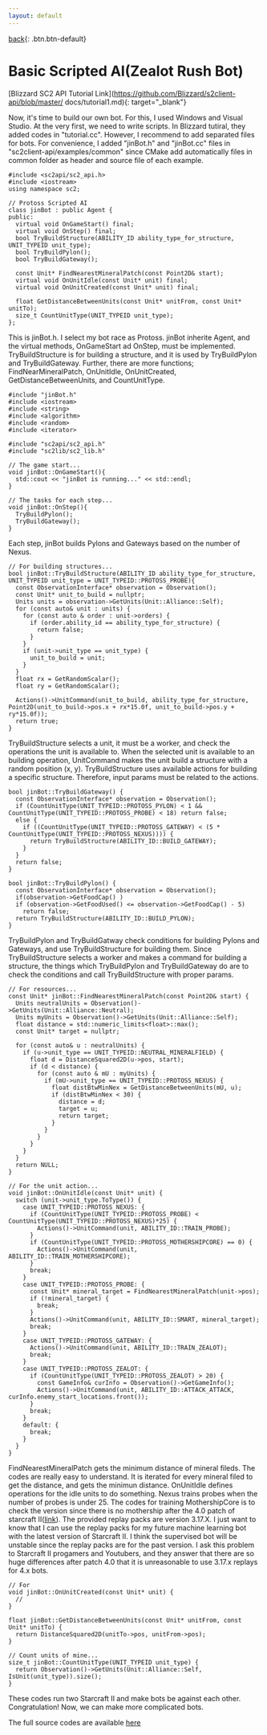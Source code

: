```yaml
---
layout: default
---
```

[back](./scriptedblizzMain){: .btn.btn-default}

# Basic Scripted AI(Zealot Rush Bot)

[Blizzard SC2 API Tutorial Link](https://github.com/Blizzard/s2client-api/blob/master/
docs/tutorial1.md){: target="_blank"}

Now, it's time to build our own bot. For this, I used Windows and Visual Studio. At the very first, we need to write scripts. In Blizzard tutiral, they added codes in "tutorial.cc". However, I recommend to add separated files for bots. For convenience, I added "jinBot.h" and "jinBot.cc" files in "sc2client-api/examples/common" since CMake add automatically files in common folder as header and source file of each example. 

	#include <sc2api/sc2_api.h>
	#include <iostream>
	using namespace sc2;

	// Protoss Scripted AI 
	class jinBot : public Agent {
	public:
	  virtual void OnGameStart() final;
	  virtual void OnStep() final;
	  bool TryBuildStructure(ABILITY_ID ability_type_for_structure, UNIT_TYPEID unit_type);
	  bool TryBuildPylon();
	  bool TryBuildGateway();
	  
	  const Unit* FindNearestMineralPatch(const Point2D& start);
	  virtual void OnUnitIdle(const Unit* unit) final;
	  virtual void OnUnitCreated(const Unit* unit) final;

	  float GetDistanceBetweenUnits(const Unit* unitFrom, const Unit* unitTo);
	  size_t CountUnitType(UNIT_TYPEID unit_type);
	};

This is jinBot.h. I select my bot race as Protoss. jinBot inherite Agent, and the virtual methods, OnGameStart ad OnStep, must be implemented. TryBuildStructure is for building a structure, and it is used by TryBuildPylon and TryBuildGateway. Further, there are more functions; FindNearMineralPatch, OnUnitIdle, OnUnitCreated, GetDistanceBetweenUnits, and CountUnitType.

	#include "jinBot.h"
	#include <iostream>
	#include <string>
	#include <algorithm>
	#include <random>
	#include <iterator>

	#include "sc2api/sc2_api.h"
	#include "sc2lib/sc2_lib.h"

	// The game start...
	void jinBot::OnGameStart(){
	  std::cout << "jinBot is running..." << std::endl;
	}

	// The tasks for each step...
	void jinBot::OnStep(){
	  TryBuildPylon();
	  TryBuildGateway();
	}

Each step, jinBot builds Pylons and Gateways based on the number of Nexus. 

	// For building structures...
	bool jinBot::TryBuildStructure(ABILITY_ID ability_type_for_structure, UNIT_TYPEID unit_type = UNIT_TYPEID::PROTOSS_PROBE){
	  const ObservationInterface* observation = Observation();
	  const Unit* unit_to_build = nullptr;
	  Units units = observation->GetUnits(Unit::Alliance::Self);
	  for (const auto& unit : units) {
	    for (const auto & order : unit->orders) {
	      if (order.ability_id == ability_type_for_structure) {
	        return false;
	      }
	    }
	    if (unit->unit_type == unit_type) {
	      unit_to_build = unit;
	    }
	  }
	  float rx = GetRandomScalar();
	  float ry = GetRandomScalar();

	  Actions()->UnitCommand(unit_to_build, ability_type_for_structure, Point2D(unit_to_build->pos.x + rx*15.0f, unit_to_build->pos.y + ry*15.0f));
	  return true;
	}

TryBuildStructure selects a unit, it must be a worker, and check the operations the unit is available to. When the selected unit is available to an building operation, UnitCommand makes the unit build a structure with a random position (x, y). TryBuildStructure uses available actions for building a specific structure. Therefore, input params must be related to the actions.

	bool jinBot::TryBuildGateway() {
	  const ObservationInterface* observation = Observation();
	  if (CountUnitType(UNIT_TYPEID::PROTOSS_PYLON) < 1 && CountUnitType(UNIT_TYPEID::PROTOSS_PROBE) < 18) return false;
	  else {
	    if ((CountUnitType(UNIT_TYPEID::PROTOSS_GATEWAY) < (5 *  CountUnitType(UNIT_TYPEID::PROTOSS_NEXUS)))) {
	      return TryBuildStructure(ABILITY_ID::BUILD_GATEWAY);
	    }
	  }
	  return false;
	}

	bool jinBot::TryBuildPylon() {
	  const ObservationInterface* observation = Observation();
	  if(observation->GetFoodCap() )
	  if (observation->GetFoodUsed() <= observation->GetFoodCap() - 5)
	    return false;
	  return TryBuildStructure(ABILITY_ID::BUILD_PYLON);
	}

TryBuildPylon and TryBuildGatway check conditions for building Pylons and Gateways, and use TryBuildStructure for building them. Since TryBuildStructure selects a worker and makes a command for building a structure, the things which TryBuildPylon and TryBuildGateway do are to check the conditions and call TryBuildStructure with proper params.

	// For resources...
	const Unit* jinBot::FindNearestMineralPatch(const Point2D& start) {
	  Units neutralUnits = Observation()->GetUnits(Unit::Alliance::Neutral);
	  Units myUnits = Observation()->GetUnits(Unit::Alliance::Self);
	  float distance = std::numeric_limits<float>::max();
	  const Unit* target = nullptr;

	  for (const auto& u : neutralUnits) {
	    if (u->unit_type == UNIT_TYPEID::NEUTRAL_MINERALFIELD) {
	      float d = DistanceSquared2D(u->pos, start);
	      if (d < distance) {
	        for (const auto & mU : myUnits) {
	          if (mU->unit_type == UNIT_TYPEID::PROTOSS_NEXUS) {
	            float distBtwMinNex = GetDistanceBetweenUnits(mU, u);
	            if (distBtwMinNex < 30) {
	              distance = d;
	              target = u;
	              return target;
	            }
	          }
	        }
	      }
	    }
	  }
	  return NULL;
	}

	// For the unit action...
	void jinBot::OnUnitIdle(const Unit* unit) {
	  switch (unit->unit_type.ToType()) {
	    case UNIT_TYPEID::PROTOSS_NEXUS: {
	      if (CountUnitType(UNIT_TYPEID::PROTOSS_PROBE) < CountUnitType(UNIT_TYPEID::PROTOSS_NEXUS)*25) {
	        Actions()->UnitCommand(unit, ABILITY_ID::TRAIN_PROBE);
	      }
	      if (CountUnitType(UNIT_TYPEID::PROTOSS_MOTHERSHIPCORE) == 0) {
	        Actions()->UnitCommand(unit, ABILITY_ID::TRAIN_MOTHERSHIPCORE);
	      }
	      break;
	    }
	    case UNIT_TYPEID::PROTOSS_PROBE: {
	      const Unit* mineral_target = FindNearestMineralPatch(unit->pos);
	      if (!mineral_target) {
	        break;
	      }
	      Actions()->UnitCommand(unit, ABILITY_ID::SMART, mineral_target);
	      break;
	    }
	    case UNIT_TYPEID::PROTOSS_GATEWAY: {
	      Actions()->UnitCommand(unit, ABILITY_ID::TRAIN_ZEALOT);
	      break;
	    }
	    case UNIT_TYPEID::PROTOSS_ZEALOT: {
	      if (CountUnitType(UNIT_TYPEID::PROTOSS_ZEALOT) > 20) {
	        const GameInfo& curInfo = Observation()->GetGameInfo();
	        Actions()->UnitCommand(unit, ABILITY_ID::ATTACK_ATTACK, curInfo.enemy_start_locations.front());
	      }
	      break;
	    }
	    default: {
	      break;
	    }
	  }
	}


FindNearestMineralPatch gets the minimum distance of mineral fileds. The codes are really easy to understand. It is iterated for every mineral filed to get the distance, and gets the minimun distance. OnUnitIdle defines operations for the idle units to do something. Nexus trains probes when the number of probes is under 25. The codes for training MothershipCore is to check the version since there is no mothership after the 4.0 patch of starcraft II([link](https://news.blizzard.com/en-us/starcraft2/21183638/starcraft-ii-4-0-patch-notes)). The provided replay packs are version 3.17.X. I just want to know that I can use the replay packs for my future machine learning bot with the latest version of Starcraft II. I think the supervised bot will be unstable since the replay packs are for the past version. I ask this problem to Starcraft II progamers and Youtubers, and they answer that there are so huge differences after patch 4.0 that it is unreasonable to use 3.17.x replays for 4.x bots.

	// For 
	void jinBot::OnUnitCreated(const Unit* unit) {
	  //
	}

	float jinBot::GetDistanceBetweenUnits(const Unit* unitFrom, const Unit* unitTo) {
	  return DistanceSquared2D(unitTo->pos, unitFrom->pos);
	}

	// Count units of mine...
	size_t jinBot::CountUnitType(UNIT_TYPEID unit_type) {
	  return Observation()->GetUnits(Unit::Alliance::Self, IsUnit(unit_type)).size();
	}

These codes run two Starcraft II and make bots be against each other. Congratulation! Now, we can make more complicated bots. 

The full source codes are available [here]()
